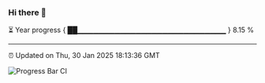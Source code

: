 ### Hi there 👋

⏳ Year progress { ██▁▁▁▁▁▁▁▁▁▁▁▁▁▁▁▁▁▁▁▁▁▁▁▁▁▁▁▁ } 8.15 %

---

⏰ Updated on Thu, 30 Jan 2025 18:13:36 GMT

![Progress Bar CI](https://github.com/Shyam-Makwana/GitHub-Actions-Demo/workflows/Progress%20Bar%20CI/badge.svg)
